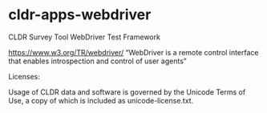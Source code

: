 # cldr-apps-webdriver
CLDR Survey Tool WebDriver Test Framework

https://www.w3.org/TR/webdriver/ “WebDriver is a remote control interface that enables introspection and control of user agents”

Licenses:

Usage of CLDR data and software is governed by the Unicode Terms of Use, a copy of which is included as unicode-license.txt.
